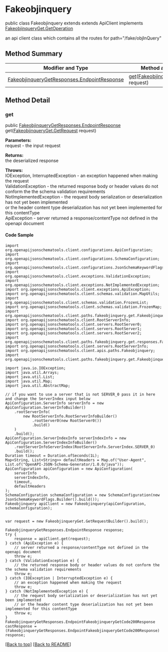 # Fakeobjinquery

public class Fakeobjinquery extends extends ApiClient implements
[FakeobjinqueryGet.GetOperation](../../paths/fakeobjinquery/FakeobjinqueryGet.md#getoperation)

an api client class which contains all the routes for path="/fake/objInQuery"

## Method Summary
| Modifier and Type | Method and Description |
| ----------------- | ---------------------- |
| [FakeobjinqueryGetResponses.EndpointResponse](../../paths/fakeobjinquery/get/FakeobjinqueryGetResponses.md#endpointresponse) | [get](#get)([FakeobjinqueryGet.GetRequest](../../paths/fakeobjinquery/FakeobjinqueryGet.md#getrequest) request) |

## Method Detail

### get
public [FakeobjinqueryGetResponses.EndpointResponse](../../paths/fakeobjinquery/get/FakeobjinqueryGetResponses.md#endpointresponse) get([FakeobjinqueryGet.GetRequest](../../paths/fakeobjinquery/FakeobjinqueryGet.md#getrequest) request)

**Parameters:**<br>
request - the input request

**Returns:**<br>
the deserialized response

**Throws:**<br>
IOException, InterruptedException - an exception happened when making the request<br>
ValidationException - the returned response body or header values do not conform the the schema validation requirements<br>
NotImplementedException - the request body serialization or deserialization has not yet been implemented<br>
                          or the header content type deserialization has not yet been implemented for this contentType<br>
ApiException - server returned a response/contentType not defined in the openapi document<br>

#### Code Sample
```
import org.openapijsonschematools.client.configurations.ApiConfiguration;
import org.openapijsonschematools.client.configurations.SchemaConfiguration;
import org.openapijsonschematools.client.configurations.JsonSchemaKeywordFlags;
import org.openapijsonschematools.client.exceptions.ValidationException;
import org.openapijsonschematools.client.exceptions.NotImplementedException;
import org.openapijsonschematools.client.exceptions.ApiException;
import org.openapijsonschematools.client.schemas.validation.MapUtils;
import org.openapijsonschematools.client.schemas.validation.FrozenList;
import org.openapijsonschematools.client.schemas.validation.FrozenMap;
import org.openapijsonschematools.client.paths.fakeobjinquery.get.FakeobjinqueryGetQueryParameters;
import org.openapijsonschematools.client.RootServerInfo;
import org.openapijsonschematools.client.servers.RootServer0;
import org.openapijsonschematools.client.servers.RootServer1;
import org.openapijsonschematools.client.servers.RootServer2;
import org.openapijsonschematools.client.paths.fakeobjinquery.get.responses.FakeobjinqueryGetCode200Response;
import org.openapijsonschematools.client.servers.RootServerInfo;
import org.openapijsonschematools.client.apis.paths.Fakeobjinquery;
import org.openapijsonschematools.client.paths.fakeobjinquery.get.FakeobjinqueryGetResponses;

import java.io.IOException;
import java.util.Arrays;
import java.util.List;
import java.util.Map;
import java.util.AbstractMap;

// if you want to use a server that is not SERVER_0 pass it in here and change the ServerIndex input below
ApiConfiguration.ServerInfo serverInfo = new ApiConfiguration.ServerInfoBuilder()
    .rootServerInfo(
        new RootServerInfo.RootServerInfoBuilder()
            .rootServer0(new RootServer0())
            .build()
    )
    .build();
ApiConfiguration.ServerIndexInfo serverIndexInfo = new ApiConfiguration.ServerIndexInfoBuilder()
    .rootServerInfoServerIndex(RootServerInfo.ServerIndex.SERVER_0)
    .build();
Duration timeout = Duration.ofSeconds(1L);
Map<String, List<String>> defaultHeaders = Map.of("User-Agent", List.of("OpenAPI-JSON-Schema-Generator/1.0.0/java"));
ApiConfiguration apiConfiguration = new ApiConfiguration(
    serverInfo
    serverIndexInfo,
    timeout,
    defaultHeaders
);
SchemaConfiguration schemaConfiguration = new SchemaConfiguration(new JsonSchemaKeywordFlags.Builder().build());
Fakeobjinquery apiClient = new Fakeobjinquery(apiConfiguration, schemaConfiguration);


var request = new FakeobjinqueryGet.GetRequestBuilder().build();

FakeobjinqueryGetResponses.EndpointResponse response;
try {
    response = apiClient.get(request);
} catch (ApiException e) {
    // server returned a response/contentType not defined in the openapi document
    throw e;
} catch (ValidationException e) {
    // the returned response body or header values do not conform the the schema validation requirements
    throw e;
} catch (IOException | InterruptedException e) {
    // an exception happened when making the request
    throw e;
} catch (NotImplementedException e) {
    // the request body serialization or deserialization has not yet been implemented
    // or the header content type deserialization has not yet been implemented for this contentType
    throw e;
}
FakeobjinqueryGetResponses.EndpointFakeobjinqueryGetCode200Response castResponse = (FakeobjinqueryGetResponses.EndpointFakeobjinqueryGetCode200Response) response;
```
[[Back to top]](#top) [[Back to README]](../../../README.md)

